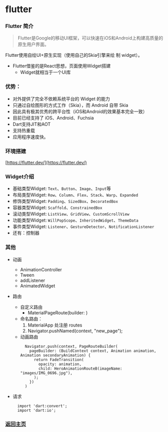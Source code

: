 # flutter

### Flutter 简介

> Flutter是Google的移动UI框架，可以快速在iOS和Android上构建高质量的原生用户界面。

Flutter使用自绘UI+原生实现（使用自己的Skia引擎来绘 制 widget）。
* Flutter借鉴的是React思想，页面使用Widget搭建
  * Widget就相当于一个UI库
 
### 优势：
* 对外提供了完全不依赖系统平台的 Widget 的能力
* 只通过自绘图形的方式工作（Skia），而 Android 自带 Skia
* 因此具有极其优秀的跨平台性（iOS和Android的效果基本完全一致）
* 目前已经支持了 iOS、Android、Fuchsia
* Dart支持JIT和AOT
* 支持热重载
* 应用程序速度快。

### 环境搭建
[https://flutter.dev/](https://flutter.dev/)

### Widget介绍
* 基础类型Widget: `Text`、`Button`、`Image`、`Input`等
* 布局类型Widget: `Row`、`Column`、`Flex`、`Stack`、`Warp`、`Expanded`
* 修饰类型Widget: `Padding`、`SizedBox`、`DecoratedBox`
* 容器类型Widget: `Scaffold`、`ConstrainedBox`
* 滚动类型Widget: `ListView`、`GridView`、`CustomScrollView`
* 功能类型Widget: `WillPopScope`、`InheritedWidget`、`ThemeData`
* 事件类型Widget: `Listener`、`GestureDetector`、`NotificationListener`
* 还有：控制器

### 其他
* 动画
  * AnimationController
  * Tween
  * addListener
  * AnimatedWidget
* 路由
  * 自定义路由
    * MaterialPageRoute(builder: )
  * 命名路由：
    1. MaterialApp 处注册 routes 
    2. Navigator.pushNamed(context, "new_page");
  * 动画路由
    ```
      Navigator.push(context, PageRouteBuilder(
        pageBuilder: (BuildContext context, Animation animation, Animation secondaryAnimation) {
          return FadeTransition(
            opacity: animation,
            child: HeroAnimationRouteB(imageName: "images/IMG_0696.jpg"),
          );
        })
      )
    ```
   
* 请求
  ```
    import 'dart:convert';
    import 'dart:io';
  ```


### [返回主页](/README.md)